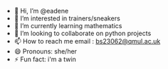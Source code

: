 - 👋 Hi, I’m @eadene
- 👀 I’m interested in trainers/sneakers
- 🌱 I’m currently learning mathematics
- 💞️ I’m looking to collaborate on python projects
- 📫 How to reach me email : bs23062@qmul.ac.uk
- 😄 Pronouns: she/her
- ⚡ Fun fact: i'm a twin

<!---
eadene/eadene is a ✨ special ✨ repository because its `README.md` (this file) appears on your GitHub profile.
You can click the Preview link to take a look at your changes.
--->
